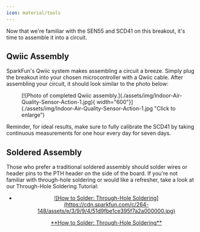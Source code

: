 ```yaml
---
icon: material/tools
---
```


Now that we're familiar with the SEN55 and SCD41 on this breakout, it's time to assemble it into a circuit.

## Qwiic Assembly

SparkFun's Qwiic system makes assembling a circuit a breeze. Simply plug the breakout into your chosen microcontroller with a Qwiic cable. After assembling your circuit, it should look similar to the photo below:

<figure markdown>
[![Photo of completed Qwiic assembly.](./assets/img/Indoor-Air-Quality-Sensor-Action-1.jpg){ width="600"}](./assets/img/Indoor-Air-Quality-Sensor-Action-1.jpg "Click to enlarge")
</figure>

Reminder, for ideal results, make sure to fully calibrate the SCD41 by taking continuous measurements for one hour every day for seven days.

## Soldered Assembly

Those who prefer a traditional soldered assembly should solder wires or header pins to the PTH header on the side of the board. If you're not familiar with through-hole soldering or would like a refresher, take a look at our Through-Hole Soldering Tutorial:

<div class="grid cards" markdown align="center">

-   <a href="https://learn.sparkfun.com/tutorials/5">
    <figure markdown>
    ![How to Solder: Through-Hole Soldering](https://cdn.sparkfun.com/c/264-148/assets/e/3/9/9/4/51d9fbe1ce395f7a2a000000.jpg)
    </figure>
    </a>
    <a href="https://learn.sparkfun.com/tutorials/5">**How to Solder: Through-Hole Soldering**
    </a>

</div>